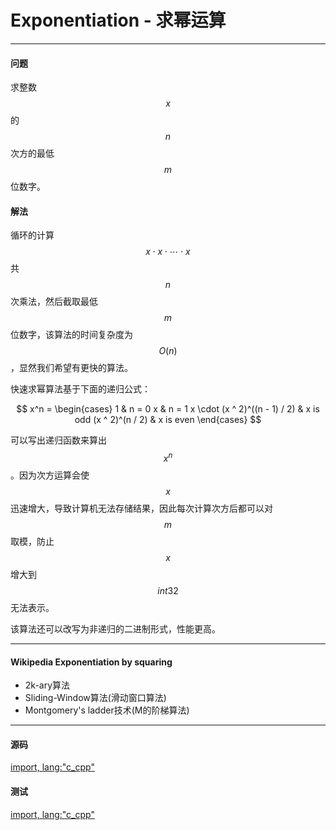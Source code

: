 <script type="text/javascript" src="https://cdnjs.cloudflare.com/ajax/libs/mathjax/2.7.1/MathJax.js?config=TeX-AMS-MML_HTMLorMML"/></script>
<script> gitbook.events.bind("page.change", function() { MathJax.Hub.Queue(["Typeset",MathJax.Hub]); } </script>

# Exponentiation - 求幂运算

--------

#### 问题

求整数$$ x $$的$$ n $$次方的最低$$ m $$位数字。

#### 解法

循环的计算$$ x \cdot x \cdot \cdots \cdot x $$共$$ n $$次乘法，然后截取最低$$ m $$位数字，该算法的时间复杂度为$$ O(n) $$，显然我们希望有更快的算法。

快速求幂算法基于下面的递归公式：

$$
x^n =
\begin{cases}
1                               &   n = 0
x                               &   n = 1
x \cdot (x ^ 2)^((n - 1) / 2)   &   x is odd
(x ^ 2)^(n / 2)                 &   x is even
\end{cases}
$$

可以写出递归函数来算出$$ x^n $$。因为次方运算会使$$ x $$迅速增大，导致计算机无法存储结果，因此每次计算次方后都可以对$$ m $$取模，防止$$ x $$增大到$$ int32 $$无法表示。

该算法还可以改写为非递归的二进制形式，性能更高。

--------

#### Wikipedia Exponentiation by squaring

* 2k-ary算法
* Sliding-Window算法(滑动窗口算法)
* Montgomery's ladder技术(M的阶梯算法)

--------

#### 源码

[import, lang:"c_cpp"](../../../src/Calculation/Exponentiation.hpp)

#### 测试

[import, lang:"c_cpp"](../../../src/Calculation/Exponentiation.cpp)
